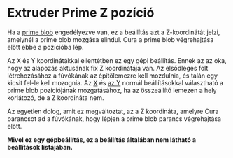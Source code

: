 # Extruder Prime Z pozíció

Ha a [prime blob](../platform_adhesion/prime_blob_enable.md) engedélyezve van, ez a beállítás azt a Z-koordinátát jelzi, amelynél a prime blob mozgása elindul. Cura a prime blob végrehajtása előtt ebbe a pozícióba lép.

Az X és Y koordinátákkal ellentétben ez egy gépi beállítás. Ennek az az oka, hogy az alapozás aktusának fix Z koordinátája van. Az elsődleges folt létrehozásához a fúvókának az építőlemezre kell mozdulnia, és talán egy kicsit fel-le kell mozognia. Az [X](../platform_adhesion/extruder_prime_pos_x.md) és [az Y](../platform_adhesion/extruder_prime_pos_y.md) normál beállításokkal választható a prime blob pozíciójának mozgatásához, ha az összeállító lemezen a hely korlátozó, de a Z koordináta nem.

Az egyetlen dolog, amit ez megváltoztat, az a Z koordináta, amelyre Cura parancsot ad a fúvókának, hogy lépjen a prime blob parancs végrehajtása előtt.

**Mivel ez egy gépbeállítás, ez a beállítás általában nem látható a beállítások listájában.**
